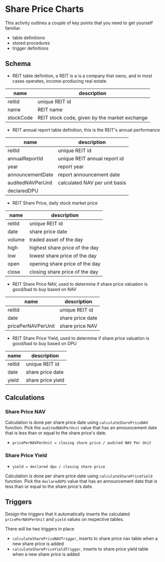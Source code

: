 # Share Price Charts

This activity outlines a couple of key points that you need to get yourself familiar.

* table definitions
* stored procedures
* trigger definitions

## Schema

* REIT table definition, a REIT is a is a company that owns, and in most cases operates, income-producing real estate.

|name | description |
|---|---|
| reitId | unique REIT id |
| name | REIT name |
| stockCode | REIT stock code, given by the market exchange |

* REIT annual report table definition, this is the REIT's annual performance

| name | description |
|---|---|
| reitId | unique REIT id |
| annualReportId | unique REIT annual report id |
| year | report year |
| announcementDate | report announcement date |
| auditedNAVPerUnit | calculated NAV per unit basis |
| declaredDPU | |

* REIT Share Price, daily stock market price

| name | description |
|---|---|
| reitId | unique REIT id |
| date | share price date |
| volume | traded asset of the day |
| high | highest share price of the day |
| low | lowest share price of the day |
| open | opening share price of the day |
| close | closing share price of the day |

* REIT Share Price NAV, used to determine if share price valuation is good/bad to buy based on NAV

| name | description |
|---|---|
| reitId | unique REIT id |
| date | share price date |
| pricePerNAVPerUnit | share price NAV |

* REIT Share Price Yield, used to determine if share price valuation is good/bad to buy based on DPU

| name | description |
|---|---|
| reitId | unique REIT id |
| date | share price date |
| yield | share price yield |

## Calculations

### Share Price NAV

Calculation is done per share price date using `calculateSharePriceNAV` function.
Pick the `auditedNAVPerUnit` value that has an announcement date that is less than or equal to the share price's date.

* `pricePerNAVPerUnit = closing share price / audited NAV Per Unit`

### Share Price Yield

* `yield = declared dpu / closing share price`

Calculation is done per share price date using `calculateSharePriceYield` function.
Pick the `declaredDPU` value that has an announcement date that is less than or equal to the share price's date.

## Triggers

Design the triggers that it automatically inserts the calculated `pricePerNAVPerUnit` and `yield` values on respective tables.

There will be two triggers in place

* `calculateSharePriceNAVTrigger`, inserts to share price nav table when a new share price is added
* `calculateSharePriceYieldTrigger`, inserts to share price yield table when a new share price is added